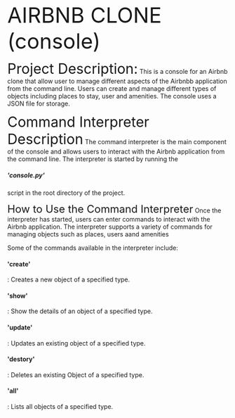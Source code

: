 <font size="+5">AIRBNB CLONE (console)</font>

<font size="+3">Project Description:</font>
This is a console for an Airbnb clone that allow user to manage different aspects of the Airbnbb application from the command line. Users can create and manage different types of objects including places to stay, user and amenities. The console uses a JSON file for storage.

<font size="+3">Command Interpreter Description</font>
The command interpreter is the main component of the console and allows users to interact with the Airbnb application from the command line. The interpreter is started by running the <h5>'console.py'</h5> script in the root directory of the project.

<font size="+2">How to Use the Command Interpreter</font>
Once the interpreter has started, users can enter commands to interact with the Airbnb application. The interpreter supports a variety of commands for managing objects such as places, users aand amenities

Some of the commands available in the interpreter include:

<h4>'create'</h4>: Creates a new object of a specified type.
<h4>'show'</h4>: Show the details of an object of a specified type.
<h4>'update'</h4>: Updates an existing object of a specified type.
<h4>'destory'</h4>: Deletes an existing Object of a specified type.
<h4>'all'</h4>: Lists all objects of a specified type.
